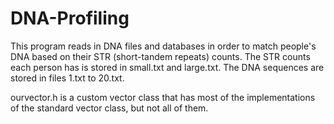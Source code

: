 # DNA-Profiling
This program reads in DNA files and databases in order to match people's DNA based on their STR (short-tandem repeats) counts. The STR counts each person has is stored in small.txt and large.txt. The DNA sequences are stored in files 1.txt to 20.txt. 

ourvector.h is a custom vector class that has most of the implementations of the standard vector class, but not all of them.
